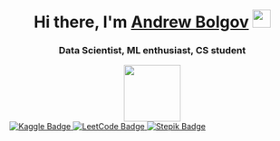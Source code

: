 <h1 align="center">Hi there, I'm <a href="https://t.me/bolgovstory" target="_blank">Andrew Bolgov</a> 
<img src="https://github.com/blackcater/blackcater/raw/main/images/Hi.gif" height="32"/></h1>
<h3 align="center">Data Scientist, ML enthusiast, CS student</h3>
<div id="header" align="center">
  <img src="https://media.giphy.com/media/v1.Y2lkPTc5MGI3NjExaXBnNzRmaHN3Y2pzdTB0Z3BwaXFuYzVrMHRpZ29zZmNoc3V6bDVtNyZlcD12MV9pbnRlcm5hbF9naWZfYnlfaWQmY3Q9Zw/Dg4TxjYikCpiGd7tYs/giphy.gif" width="100"/>
</div>
<div id="badges">
  <a href="https://www.kaggle.com/phobosio">
    <img src="https://img.shields.io/badge/Kaggle-blue?style=for-the-badge&logo=kaggle&logoColor=white" alt="Kaggle Badge"/>
  </a>
  <a href="https://leetcode.com/u/bolgoff/">
    <img src="https://img.shields.io/badge/LeetCode-red?style=for-the-badge&logo=leetcode&logoColor=white" alt="LeetCode Badge"/>
  </a>
  <a href="https://stepik.org/users/50526761/profile">
    <img src="https://img.shields.io/badge/Stepik-black?style=for-the-badge&logo=stepik&logoColor=white" alt="Stepik Badge"/>
  </a>
</div>

<!--
**bolgoff/bolgoff** is a ✨ _special_ ✨ repository because its `README.md` (this file) appears on your GitHub profile.

Here are some ideas to get you started:

- 🔭 I’m currently working on ...
- 🌱 I’m currently learning ...
- 👯 I’m looking to collaborate on ...
- 🤔 I’m looking for help with ...
- 💬 Ask me about ...
- 📫 How to reach me: ...
- 😄 Pronouns: ...
- ⚡ Fun fact: ...
-->
